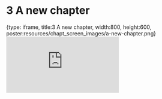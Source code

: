 # 3 A new chapter
 
{type: iframe, title:3 A new chapter, width:800, height:600, poster:resources/chapt_screen_images/a-new-chapter.png}
![](https://andrew-bortvin.github.io/slimNotes/no_toc/a-new-chapter.html)
 

 
